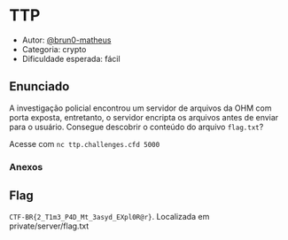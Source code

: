 # TTP

* Autor: [@brun0-matheus](https://github.com/brun0-matheus)
* Categoria: crypto
* Dificuldade esperada: fácil

## Enunciado

A investigação policial encontrou um servidor de arquivos da OHM com porta exposta, entretanto,
o servidor encripta os arquivos antes de enviar para o usuário. Consegue descobrir o conteúdo 
do arquivo `flag.txt`?

Acesse com `nc ttp.challenges.cfd 5000`

### Anexos


## Flag 

`CTF-BR{2_T1m3_P4D_Mt_3asyd_EXpl0R@r}`. Localizada em private/server/flag.txt

